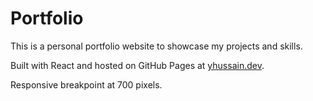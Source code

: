# Portfolio

This is a personal portfolio website to showcase my projects and skills.

Built with React and hosted on GitHub Pages at [yhussain.dev](https://yhussain.dev).

Responsive breakpoint at 700 pixels.